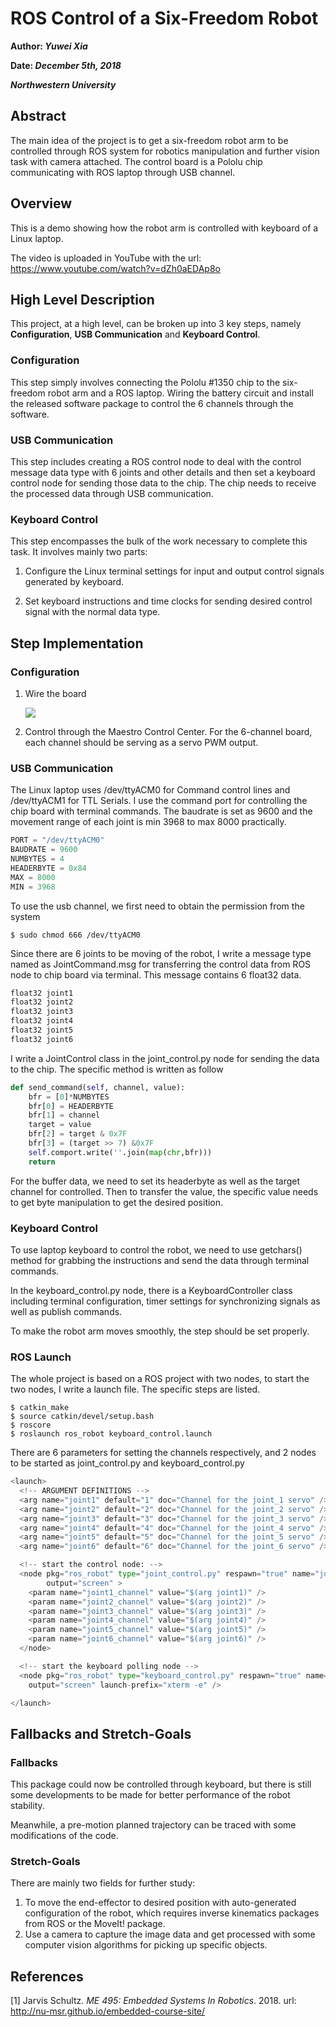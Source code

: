 # ROS Control of a Six-Freedom Robot

**Author: *Yuwei Xia***

**Date: *December 5th, 2018***

***Northwestern University***



## Abstract

The main idea of the project is to get a six-freedom robot arm to be controlled through ROS system for
robotics manipulation and further vision task with camera attached. The control board is a Pololu chip communicating with ROS laptop through USB channel.



## Overview

This is a demo showing how the robot arm is controlled with keyboard of a Linux laptop.

The video is uploaded in YouTube with the url: https://www.youtube.com/watch?v=dZh0aEDAp8o



## High Level Description

This project, at a high level, can be broken up into 3 key steps, namely **Configuration**, **USB Communication** and **Keyboard Control**.

### Configuration

This step simply involves connecting the Pololu #1350 chip to the six-freedom robot arm and a ROS laptop. Wiring the battery circuit and install the released software package to control the 6 channels through the software.

### USB Communication

This step includes creating a ROS control node to deal with the control message data type with 6 joints and other details and then set a keyboard control node for sending those data to the chip. The chip needs to receive the processed data through USB communication.

### Keyboard Control

This step encompasses the bulk of the work necessary to complete this task. It involves mainly two parts: 

1. Configure the Linux terminal settings for input and output control signals generated by keyboard.

2. Set keyboard instructions and time clocks for sending desired control signal with the normal data type.



## Step Implementation

### Configuration

1. Wire the board

   ![](/home/willx/catkin_ws/src/ros_robot/image/maestro.png)

2. Control through the Maestro Control Center. For the 6-channel board, each channel should be serving as a servo PWM output. 


### USB Communication

The Linux laptop uses /dev/ttyACM0 for Command control lines and /dev/ttyACM1 for TTL Serials. I use the command port for controlling the chip board with terminal commands. The baudrate is set as 9600 and the movement range of each joint is min 3968 to max 8000 practically. 

```python
PORT = "/dev/ttyACM0"
BAUDRATE = 9600
NUMBYTES = 4
HEADERBYTE = 0x84
MAX = 8000
MIN = 3968
```

To use the usb channel, we first need to obtain the permission from the system

```command
$ sudo chmod 666 /dev/ttyACM0
```

Since there are 6 joints to be moving of the robot, I write a message type named as JointCommand.msg for transferring the control data from ROS node to chip board via terminal. This message contains 6 float32 data.

```python
float32 joint1
float32 joint2
float32 joint3
float32 joint4
float32 joint5
float32 joint6
```

I write a JointControl class in the joint_control.py node for sending the data to the chip. The specific method is written as follow

```python
def send_command(self, channel, value):
    bfr = [0]*NUMBYTES
    bfr[0] = HEADERBYTE
    bfr[1] = channel
    target = value
    bfr[2] = target & 0x7F
    bfr[3] = (target >> 7) &0x7F
    self.comport.write(''.join(map(chr,bfr)))
    return
```
For the buffer data, we need to set its headerbyte as well as the target channel for controlled. Then to transfer the value, the specific value needs to get byte manipulation to get the desired position.

### Keyboard Control

To use laptop keyboard to control the robot, we need to use getchars() method for grabbing the instructions and send the data through terminal commands.

In the keyboard_control.py node, there is a KeyboardController class including terminal configuration, timer settings for synchronizing signals as well as publish commands.

To make the robot arm moves smoothly, the step should be set properly.

### ROS Launch

The whole project is based on a ROS project with two nodes, to start the two nodes, I write a launch file. The specific steps are listed.

```linux
$ catkin_make
$ source catkin/devel/setup.bash
$ roscore
$ roslaunch ros_robot keyboard_control.launch
```

There are 6 parameters for setting the channels respectively, and 2 nodes to be started as joint_control.py and keyboard_control.py

```python
<launch>
  <!-- ARGUMENT DEFINITIONS -->
  <arg name="joint1" default="1" doc="Channel for the joint_1 servo" />
  <arg name="joint2" default="2" doc="Channel for the joint_2 servo" />
  <arg name="joint3" default="3" doc="Channel for the joint_3 servo" />
  <arg name="joint4" default="4" doc="Channel for the joint_4 servo" />
  <arg name="joint5" default="5" doc="Channel for the joint_5 servo" />
  <arg name="joint6" default="6" doc="Channel for the joint_6 servo" />

  <!-- start the control node: -->
  <node pkg="ros_robot" type="joint_control.py" respawn="true" name="joint_controller"
		output="screen" >
	<param name="joint1_channel" value="$(arg joint1)" />
	<param name="joint2_channel" value="$(arg joint2)" />
  	<param name="joint3_channel" value="$(arg joint3)" />
	<param name="joint4_channel" value="$(arg joint4)" />
	<param name="joint5_channel" value="$(arg joint5)" />
	<param name="joint6_channel" value="$(arg joint6)" />
  </node>

  <!-- start the keyboard polling node -->
  <node pkg="ros_robot" type="keyboard_control.py" respawn="true" name="keyboard_control"
	output="screen" launch-prefix="xterm -e" />

</launch>
```



## Fallbacks and Stretch-Goals

### Fallbacks

This package could now be controlled through keyboard, but there is still some developments to be made for better performance of the robot stability. 

Meanwhile, a pre-motion planned trajectory can be traced with some modifications of the code.

### Stretch-Goals

There are mainly two fields for further study:

1. To move the end-effector to desired position with auto-generated configuration of the robot, which requires inverse kinematics packages from ROS or the MoveIt! package.
2. Use a camera to capture the image data and get processed with some computer vision algorithms for picking up specific objects.



## References

[1] Jarvis Schultz. *ME 495: Embedded Systems In Robotics*. 2018. url: http://nu-msr.github.io/embedded-course-site/

